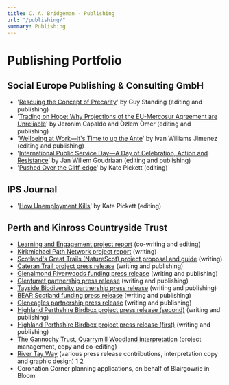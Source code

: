 ```yaml
---
title: C. A. Bridgeman - Publishing
url: "/publishing/"
summary: Publishing
---
```


# Publishing Portfolio
## Social Europe Publishing & Consulting GmbH

- '[Rescuing the Concept of Precarity](https://www.socialeurope.eu/rescuing-the-concept-of-precarity)' by Guy Standing (editing and publishing)
- '[Trading on Hope: Why Projections of the EU-Mercosur Agreement are Unreliable](https://www.socialeurope.eu/trading-on-hope-why-projections-of-the-eu-mercosur-agreement-are-unreliable)' by Jeronim Capaldo and Özlem Ömer (editing and publishing)
- '[Wellbeing at Work—It's Time to up the Ante](https://www.socialeurope.eu/wellbeing-at-work-its-time-to-up-the-ante)' by Ivan Williams Jimenez (editing and publishing)
- '[International Public Service Day—A Day of Celebration, Action and Resistance](https://www.socialeurope.eu/international-public-service-day-a-day-of-celebration-action-and-resistance)' by Jan Willem Goudriaan (editing and publishing)
- '[Pushed Over the Cliff-edge](https://www.socialeurope.eu/pushed-over-the-cliff-edge)' by Kate Pickett (editing)

## IPS Journal
- '[How Unemployment Kills](https://www.ips-journal.eu/work-and-digitalisation/how-unemployment-kills-5275/)' by Kate Pickett (editing)

## Perth and Kinross Countryside Trust

- [Learning and Engagement project report](/education.pdf) (co-writing and editing)
- [Kirkmichael Path Network project report](/kirkmichael.pdf) (writing)
- [Scotland's Great Trails (NatureScot) project proposal and guide](/mymaps.pdf) (writing)
- [Cateran Trail project press release](https://www.pkct.org/news/new-cateran-trail-interactive-accessibility-map-launched) (writing and publishing)
- [Glenalmond Riverwoods funding press release](https://www.pkct.org/news/river-almond-receives-riverwoods-award-to-kickstart-nature-recovery) (writing and publishing)
- [Glenturret partnership press release](https://www.pkct.org/news/the-glenturret-donates-to-blend-nature-restoration-and-outdoor-access) (writing and publishing)
- [Tayside Biodiversity partnership press release](https://www.pkct.org/news/biodiversity-partnership-in-perthshire-means-big-news-for-nature) (writing and publishing)
- [BEAR Scotland funding press release](https://www.pkct.org/news/tree-charity-awarded-donation-from-trunk-specialists) (writing and publishing)
- [Gleneagles partnership press release](https://www.pkct.org/news/countryside-and-volunteering-charity-partnership-for-gleneagles) (writing and publishing)
- [Highland Perthshire Birdbox project press release (second)](https://www.pkct.org/news/bird-education-pack-for-primary-schools-now-live) (writing and publishing)
- [Highland Perthshire Birdbox project press release (first)](https://www.pkct.org/news/bird-boxes-take-off-in-kinloch-rannoch) (writing and publishing)
- [The Gannochy Trust, Quarrymill Woodland interpretation](https://www.gannochytrust.org.uk/news/quarrymill-woodland-park-benefits-from-accessibility-upgrade/) (project management, copy and co-editing)
- [River Tay Way](https://www.pkct.org/news/tourism-boost-for-aberfeldy-as-new-welfare-facility-opens-on-river-tay) (various press release contributions, interpretation copy and graphic design) [1](/panel-render-option.png) [2](/rtw-pdf-font-emd.pdf)
- Coronation Corner planning applications, on behalf of Blairgowrie in Bloom

